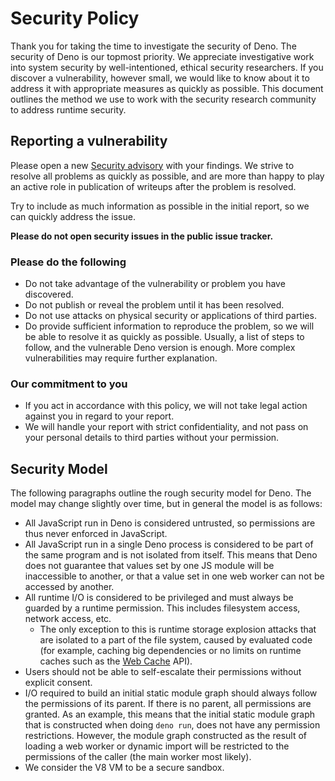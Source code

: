 # Security Policy

Thank you for taking the time to investigate the security of Deno. The security
of Deno is our topmost priority. We appreciate investigative work into system
security by well-intentioned, ethical security researchers. If you discover a
vulnerability, however small, we would like to know about it to address it with
appropriate measures as quickly as possible. This document outlines the method
we use to work with the security research community to address runtime security.

## Reporting a vulnerability

Please open a new
[Security advisory](https://github.com/denoland/deno/security/advisories/new)
with your findings. We strive to resolve all problems as quickly as possible,
and are more than happy to play an active role in publication of writeups after
the problem is resolved.

Try to include as much information as possible in the initial report, so we can
quickly address the issue.

**Please do not open security issues in the public issue tracker.**

### Please do the following

- Do not take advantage of the vulnerability or problem you have discovered.
- Do not publish or reveal the problem until it has been resolved.
- Do not use attacks on physical security or applications of third parties.
- Do provide sufficient information to reproduce the problem, so we will be able
  to resolve it as quickly as possible. Usually, a list of steps to follow, and
  the vulnerable Deno version is enough. More complex vulnerabilities may
  require further explanation.

### Our commitment to you

- If you act in accordance with this policy, we will not take legal action
  against you in regard to your report.
- We will handle your report with strict confidentiality, and not pass on your
  personal details to third parties without your permission.

## Security Model

The following paragraphs outline the rough security model for Deno. The model
may change slightly over time, but in general the model is as follows:

- All JavaScript run in Deno is considered untrusted, so permissions are thus
  never enforced in JavaScript.
- All JavaScript run in a single Deno process is considered to be part of the
  same program and is not isolated from itself. This means that Deno does not
  guarantee that values set by one JS module will be inaccessible to another, or
  that a value set in one web worker can not be accessed by another.
- All runtime I/O is considered to be privileged and must always be guarded by a
  runtime permission. This includes filesystem access, network access, etc.
  - The only exception to this is runtime storage explosion attacks that are
    isolated to a part of the file system, caused by evaluated code (for
    example, caching big dependencies or no limits on runtime caches such as the
    [Web Cache](https://developer.mozilla.org/en-US/docs/Web/API/Cache) API).
- Users should not be able to self-escalate their permissions without explicit
  consent.
- I/O required to build an initial static module graph should always follow the
  permissions of its parent. If there is no parent, all permissions are granted.
  As an example, this means that the initial static module graph that is
  constructed when doing `deno run`, does not have any permission restrictions.
  However, the module graph constructed as the result of loading a web worker or
  dynamic import will be restricted to the permissions of the caller (the main
  worker most likely).
- We consider the V8 VM to be a secure sandbox.
